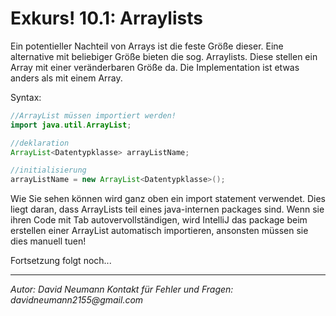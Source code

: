 # Exkurs! 10.1: Arraylists
Ein potentieller Nachteil von Arrays ist die feste Größe dieser. Eine alternative mit beliebiger Größe bieten die sog. Arraylists. Diese stellen ein Array mit einer veränderbaren Größe da. Die Implementation ist etwas anders als mit einem Array.

Syntax:
```java
//ArrayList müssen importiert werden!
import java.util.ArrayList;

//deklaration
ArrayList<Datentypklasse> arrayListName;

//initialisierung
arrayListName = new ArrayList<Datentypklasse>();
```

Wie Sie sehen können wird ganz oben ein import statement verwendet.
Dies liegt daran, dass ArrayLists teil eines java-internen packages sind. Wenn sie ihren Code mit Tab autovervollständigen, wird IntelliJ das package beim erstellen einer ArrayList automatisch importieren, ansonsten müssen sie dies manuell tuen!

Fortsetzung folgt noch...
<br />

---
_Autor: David Neumann_
_Kontakt für Fehler und Fragen: davidneumann2155@gmail.com_